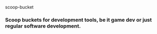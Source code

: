 scoop-bucket

### Scoop buckets for development tools, be it game dev or just regular software development.
